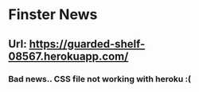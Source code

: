# Finster News

## Url: https://guarded-shelf-08567.herokuapp.com/

### Bad news.. CSS file not working with heroku :(